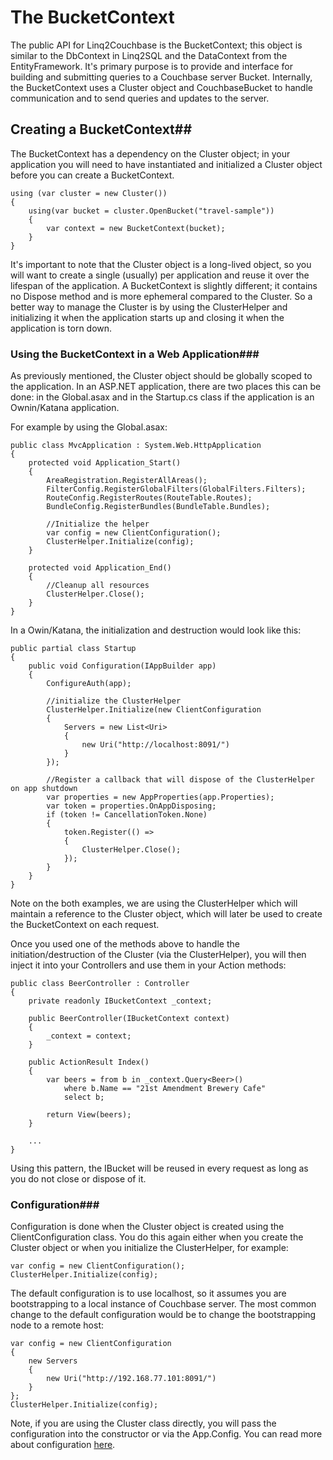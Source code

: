 The BucketContext
=================
The public API for Linq2Couchbase is the BucketContext; this object is similar to the DbContext in Linq2SQL and the DataContext from the EntityFramework. It's primary purpose is to provide and interface for building and submitting queries to a Couchbase server Bucket. Internally, the BucketContext uses a Cluster object and CouchbaseBucket to handle communication and to send queries and updates to the server. 

## Creating a BucketContext##
The BucketContext has a dependency on the Cluster object; in your application you will need to have instantiated and initialized a Cluster object before you can create a BucketContext. 

    using (var cluster = new Cluster())
    {
		using(var bucket = cluster.OpenBucket("travel-sample"))
		{
        	var context = new BucketContext(bucket);
		}
    }

It's important to note that the Cluster object is a long-lived object, so you will want to create a single (usually) per application and reuse it over the lifespan of the application. A BucketContext is slightly different; it contains no Dispose method and is more ephemeral compared to the Cluster. So a better way to manage the Cluster is by using the ClusterHelper and initializing it when the application starts up and closing it when the application is torn down.

### Using the BucketContext in a Web Application###
As previously mentioned, the Cluster object should be globally scoped to the application. In an ASP.NET application, there are two places this can be done: in the Global.asax and in the Startup.cs class if the application is an Ownin/Katana application.

For example by using the Global.asax:

	public class MvcApplication : System.Web.HttpApplication
    {
        protected void Application_Start()
        {
            AreaRegistration.RegisterAllAreas();
            FilterConfig.RegisterGlobalFilters(GlobalFilters.Filters);
            RouteConfig.RegisterRoutes(RouteTable.Routes);
            BundleConfig.RegisterBundles(BundleTable.Bundles);

            //Initialize the helper
            var config = new ClientConfiguration();
            ClusterHelper.Initialize(config);
        }

        protected void Application_End()
        {
            //Cleanup all resources
            ClusterHelper.Close();
        }
    }

In a Owin/Katana, the initialization and destruction would look like this:

	public partial class Startup
    {
        public void Configuration(IAppBuilder app)
        {
            ConfigureAuth(app);

            //initialize the ClusterHelper
            ClusterHelper.Initialize(new ClientConfiguration
            {
                Servers = new List<Uri>
                {
                    new Uri("http://localhost:8091/")
                }
            });

            //Register a callback that will dispose of the ClusterHelper on app shutdown
            var properties = new AppProperties(app.Properties);
            var token = properties.OnAppDisposing;
            if (token != CancellationToken.None)
            {
                token.Register(() =>
                {
                    ClusterHelper.Close();
                });
            }
        }
    }

Note on the both examples, we are using the ClusterHelper which will maintain a reference to the Cluster object, which will later be used to create the BucketContext on each request.

Once you used one of the methods above to handle the initiation/destruction of the Cluster (via the ClusterHelper), you will then inject it into your Controllers and use them in your Action methods:

    public class BeerController : Controller
    {
        private readonly IBucketContext _context;

        public BeerController(IBucketContext context)
        {
            _context = context;
        }

        public ActionResult Index()
        {
            var beers = from b in _context.Query<Beer>()
                where b.Name == "21st Amendment Brewery Cafe"
                select b;

            return View(beers);
        }

		...
    }

Using this pattern, the IBucket will be reused in every request as long as you do not close or dispose of it.

### Configuration###
Configuration is done when the Cluster object is created using the ClientConfiguration class. You do this again either when you create the Cluster object or when you initialize the ClusterHelper, for example:

    var config = new ClientConfiguration();
    ClusterHelper.Initialize(config);

The default configuration is to use localhost, so it assumes you are bootstrapping to a local instance of Couchbase server. The most common change to the default configuration would be to change the bootstrapping node to a remote host:

    var config = new ClientConfiguration
	{
		new Servers
		{
			new Uri("http://192.168.77.101:8091/")
		}
	};
    ClusterHelper.Initialize(config);

Note, if you are using the Cluster class directly, you will pass the configuration into the constructor or via the App.Config. You can read more about configuration [here](http://developer.couchbase.com/documentation/server/4.0/sdks/dotnet-2.2/configuring-the-client.html).


